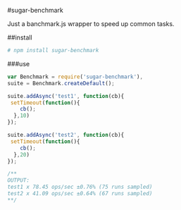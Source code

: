 #sugar-benchmark

Just a banchmark.js wrapper to speed up common tasks.

##install
```sh
# npm install sugar-benchmark
```

###use
```js
var Benchmark = require('sugar-benchmark'),
suite = Benchmark.createDefault();

suite.addAsync('test1', function(cb){
 setTimeout(function(){
  	cb();
  },10)
});

suite.addAsync('test2', function(cb){
 setTimeout(function(){
  	cb();
  },20)
});

/**
OUTPUT:
test1 x 78.45 ops/sec ±0.76% (75 runs sampled)
test2 x 41.09 ops/sec ±0.64% (67 runs sampled)
**/

```

